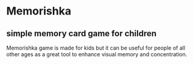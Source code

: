# Memorishka
## simple memory card game for children

Memorishka game is made for kids but it can be useful for people of all other ages as a great tool to enhance visual memory and concentration. 

